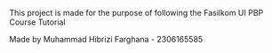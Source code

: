This project is made for the purpose of following the Fasilkom UI PBP Course Tutorial

Made by Muhammad Hibrizi Farghana - 2306165585
